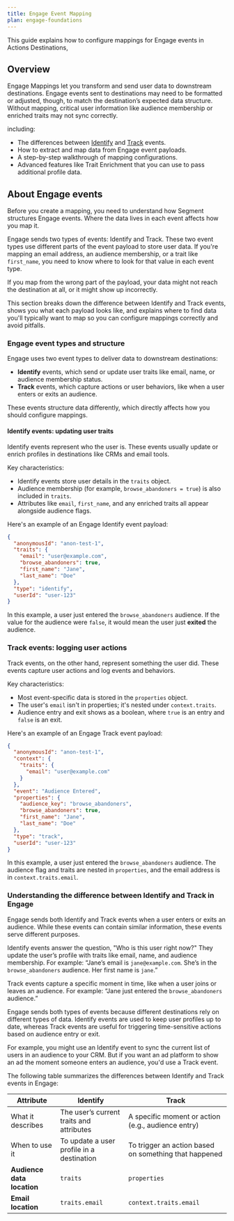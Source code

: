 ```yaml
---
title: Engage Event Mapping
plan: engage-foundations
---
```


This guide explains how to configure mappings for Engage events in Actions Destinations, 

## Overview

Engage Mappings let you transform and send user data to downstream destinations. Engage events sent to destinations may need to be formatted or adjusted, though, to match the destination’s expected data structure. Without mapping, critical user information like audience membership or enriched traits may not sync correctly.

including:

- The differences between [Identify](/docs/connections/spec/identify/) and [Track](/docs/connections/spec/track/) events.
- How to extract and map data from Engage event payloads.
- A step-by-step walkthrough of mapping configurations.
- Advanced features like Trait Enrichment that you can use to pass additional profile data.

## About Engage events

Before you create a mapping, you need to understand how Segment structures Engage events. Where the data lives in each event affects how you map it.

Engage sends two types of events: Identify and Track. These two event types use different parts of the event payload to store user data. If you're mapping an email address, an audience membership, or a trait like `first_name`, you need to know where to look for that value in each event type.

If you map from the wrong part of the payload, your data might not reach the destination at all, or it might show up incorrectly. 

This section breaks down the difference between Identify and Track events, shows you what each payload looks like, and explains where to find data you'll typically want to map so you can configure mappings correctly and avoid pitfalls.

<!-- Engage events carry critical information, including:

- User identifiers (like `userId` and `anonymousId`)
- Audience membership status
- Other user traits, if you've enabled enrichment 

## Key Engage event fields

The following properties appear in Engage event payloads:

| Field            | Type   | Description                                                       |
| ---------------- | ------ | ----------------------------------------------------------------- |
| `userId`         | String | The unique identifier for a known user.                           |
| `anonymousId`    | String | The identifier for anonymous users before they log in.            |
| `traits`         | Object | Stores user attributes (like `email` and audience status).        |
| `context.traits` | Object | In Track events, this object stores user attributes like `email`. |
| `properties`     | Object | Stores event-related data, including audience membership.         | 

Understanding these fields will help you correctly set up mappings and send Engage data to external destinations. -->                                                   

### Engage event types and structure

Engage uses two event types to deliver data to downstream destinations: 

- **Identify** events, which send or update user traits like email, name, or audience membership status.
- **Track** events, which capture actions or user behaviors, like when a user enters or exits an audience.

These events structure data differently, which directly affects how you should configure mappings.

#### Identify events: updating user traits

Identify events represent who the user is. These events usually update or enrich profiles in destinations like CRMs and email tools.

Key characteristics:

- Identify events store user details in the `traits` object. 
- Audience membership (for example, `browse_abandoners = true`) is also included in `traits`.
- Attributes like `email`, `first_name`, and any enriched traits all appear alongside audience flags.

Here's an example of an Engage Identify event payload:

```json
{
  "anonymousId": "anon-test-1",
  "traits": {
    "email": "user@example.com",
    "browse_abandoners": true,
    "first_name": "Jane",
    "last_name": "Doe"
  },
  "type": "identify",
  "userId": "user-123"
}
```

In this example, a user just entered the `browse_abandoners` audience. If the value for the audience were `false`, it would mean the user just **exited** the audience.

<!-- PW: hm should I change this from "alongside audience flags!-->

### Track events: logging user actions

Track events, on the other hand, represent something the user did. These events capture user actions and log events and behaviors.

Key characteristics:

- Most event-specific data is stored in the `properties` object.
- The user's `email` isn't in properties; it's nested under `context.traits`.
- Audience entry and exit shows as a boolean, where `true` is an entry and `false` is an exit.

Here's an example of an Engage Track event payload:

```json
{
  "anonymousId": "anon-test-1",
  "context": {
    "traits": {
      "email": "user@example.com"
    }
  },
  "event": "Audience Entered",
  "properties": {
    "audience_key": "browse_abandoners",
    "browse_abandoners": true,
    "first_name": "Jane",
    "last_name": "Doe"
  },
  "type": "track",
  "userId": "user-123"
}
```

In this example, a user just entered the `browse_abandoners` audience. The audience flag and traits are nested in `properties`, and the email address is in `context.traits.email`.

### Understanding the difference between Identify and Track in Engage

Engage sends both Identify and Track events when a user enters or exits an audience. While these events can contain similar information, these events serve different purposes.

Identify events answer the question, "Who is this user right now?" They update the user’s profile with traits like email, name, and audience membership. For example: “Jane’s email is `jane@example.com`. She’s in the `browse_abandoners` audience. Her first name is `jane`.”

Track events capture a specific moment in time, like when a user joins or leaves an audience. For example: “Jane just entered the `browse_abandoners` audience.”

Engage sends both types of events because different destinations rely on different types of data. Identify events are used to keep user profiles up to date, whereas Track events are useful for triggering time-sensitive actions based on audience entry or exit.

For example, you might use an Identify event to sync the current list of users in an audience to your CRM. But if you want an ad platform to show an ad the moment someone enters an audience, you'd use a Track event.

The following table summarizes the differences between Identify and Track events in Engage:

| Attribute                  | Identify                                  | Track                                                 |
| -------------------------- | ----------------------------------------- | ----------------------------------------------------- |
| What it describes          | The user’s current traits and attributes  | A specific moment or action (e.g., audience entry)    |
| When to use it         | To update a user profile in a destination | To trigger an action based on something that happened |
| **Audience data location** | `traits`                                  | `properties`                                          |
| **Email location**         | `traits.email`                            | `context.traits.email`                                |





